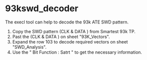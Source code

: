 # 93kswd_decoder
The execl tool can help to decode the 93k ATE SWD pattern.

1. Copy the SWD pattern (CLK & DATA ) from Smartest 93k TP.
2. Past the (CLK & DATA ) on sheet "93K_Vectors".
3. Expand the row 103 to decode required vectors on sheet "SWD_Analysis".
4. Use the " Bit Function : Satrt " to get the necessary information.
